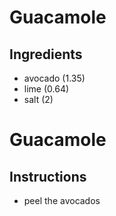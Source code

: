 # Guacamole
## Ingredients
* avocado (1.35)
* lime (0.64)
* salt (2)
# Guacamole
## Instructions
* peel the avocados

